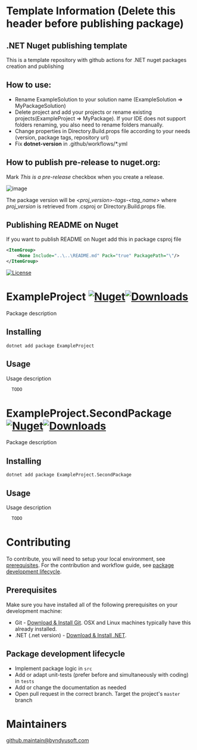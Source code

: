 # Template Information (Delete this header before publishing package)

## .NET Nuget publishing template
This is a template repository with github actions for .NET nuget packages creation and publishing

## How to use:
- Rename ExampleSolution to your solution name (ExampleSolution => MyPackageSolution)
- Delete project and add your projects or rename existing projects(ExampleProject => MyPackage). If your IDE does not support folders renaming, you also need to rename folders manually. 
- Change properties in Directory.Build.props file according to your needs (version, package tags, repository url)
- Fix **dotnet-version** in .github/workflows/\*.yml

## How to publish pre-release to nuget.org:

Mark *This is a pre-release* checkbox when you create a release.

![image](https://user-images.githubusercontent.com/38452272/184600138-abc74f6e-3c7e-4c0a-ad51-426473f02917.png)

The package version will be *<proj_version>-tags-<tag_name>* where *proj_version* is retrieved from .csproj or Directory.Build.props file.

## Publishing README on Nuget 
If you want to publish README on Nuget add this in package csproj file
``` xml
<ItemGroup>
    <None Include="..\..\README.md" Pack="true" PackagePath="\"/>
</ItemGroup>
```

[![License](https://img.shields.io/badge/License-Apache--2.0-blue.svg)](https://opensource.org/licenses/Apache-2.0)

# ExampleProject [![Nuget](https://img.shields.io/nuget/v/ExampleProject.svg)](https://www.nuget.org/packages/ExampleProject/)[![Downloads](https://img.shields.io/nuget/dt/ExampleProject.svg)](https://www.nuget.org/packages/ExampleProject/)

Package description

## Installing

```shell
dotnet add package ExampleProject
```

## Usage

Usage description

```csharp
  TODO
```

# ExampleProject.SecondPackage [![Nuget](https://img.shields.io/nuget/v/ExampleProject.SecondPackage.svg)](https://www.nuget.org/packages/ExampleProject.SecondPackage/)[![Downloads](https://img.shields.io/nuget/dt/ExampleProject.SecondPackage.svg)](https://www.nuget.org/packages/ExampleProject.SecondPackage/)

Package description

## Installing

```shell
dotnet add package ExampleProject.SecondPackage
```

## Usage

Usage description

```csharp
  TODO
```

# Contributing

To contribute, you will need to setup your local environment, see [prerequisites](#prerequisites). For the contribution and workflow guide, see [package development lifecycle](#package-development-lifecycle).

## Prerequisites

Make sure you have installed all of the following prerequisites on your development machine:

- Git - [Download & Install Git](https://git-scm.com/downloads). OSX and Linux machines typically have this already installed.
- .NET (.net version) - [Download & Install .NET](https://dotnet.microsoft.com/en-us/download/dotnet/).

## Package development lifecycle

- Implement package logic in `src`
- Add or adapt unit-tests (prefer before and simultaneously with coding) in `tests`
- Add or change the documentation as needed
- Open pull request in the correct branch. Target the project's `master` branch

# Maintainers
[github.maintain@byndyusoft.com](mailto:github.maintain@byndyusoft.com)